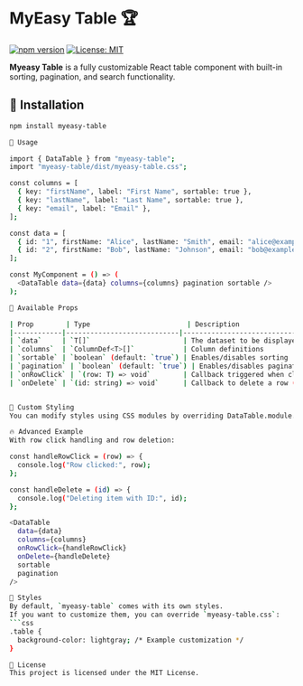 # MyEasy Table 🏆

[![npm version](https://img.shields.io/npm/v/myeasy-table.svg)](https://www.npmjs.com/package/myeasy-table)
[![License: MIT](https://img.shields.io/badge/license-MIT-blue.svg)](https://opensource.org/licenses/MIT)

**Myeasy Table** is a fully customizable React table component with built-in sorting, pagination, and search functionality.

## 🚀 Installation

```bash
npm install myeasy-table

📌 Usage

import { DataTable } from "myeasy-table";
import "myeasy-table/dist/myeasy-table.css";

const columns = [
  { key: "firstName", label: "First Name", sortable: true },
  { key: "lastName", label: "Last Name", sortable: true },
  { key: "email", label: "Email" },
];

const data = [
  { id: "1", firstName: "Alice", lastName: "Smith", email: "alice@example.com" },
  { id: "2", firstName: "Bob", lastName: "Johnson", email: "bob@example.com" },
];

const MyComponent = () => (
  <DataTable data={data} columns={columns} pagination sortable />
);

🎯 Available Props

| Prop        | Type                        | Description                                    |Required |
|------------|----------------------------|--------------------------------------------------|---------|
| `data`     | `T[]`                       | The dataset to be displayed                     | ✅ Yes |
| `columns`  | `ColumnDef<T>[]`            | Column definitions                              | ✅ Yes |
| `sortable` | `boolean` (default: `true`) | Enables/disables sorting                        | ❌ No |
| `pagination` | `boolean` (default: `true`) | Enables/disables pagination                   | ❌ No |
| `onRowClick` | `(row: T) => void`        | Callback triggered when clicking a row          | ❌ No |
| `onDelete` | `(id: string) => void`      | Callback to delete a row (adds a delete button) | ❌ No |


🎨 Custom Styling
You can modify styles using CSS modules by overriding DataTable.module.css or adding your own styles.

🔥 Advanced Example
With row click handling and row deletion:

const handleRowClick = (row) => {
  console.log("Row clicked:", row);
};

const handleDelete = (id) => {
  console.log("Deleting item with ID:", id);
};

<DataTable 
  data={data} 
  columns={columns} 
  onRowClick={handleRowClick} 
  onDelete={handleDelete} 
  sortable 
  pagination 
/>

📌 Styles
By default, `myeasy-table` comes with its own styles.  
If you want to customize them, you can override `myeasy-table.css`:
```css
.table {
  background-color: lightgray; /* Example customization */
}

📜 License
This project is licensed under the MIT License.
